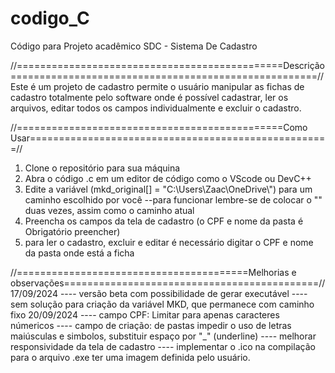 # codigo_C
 Código para Projeto acadêmico 
 SDC - Sistema De Cadastro 

//==============================================Descrição=====================================================//
    Este é um projeto de cadastro permite o usuário manipular as fichas de cadastro totalmente pelo software
onde é possível cadastrar, ler os arquivos, editar todos os campos individualmente e excluir o cadastro.

//==============================================Como Usar====================================================//

1. Clone o repositório para sua máquina
2. Abra o código .c em um editor de código como o VScode ou DevC++
3. Edite a variável (mkd_original[] = "C:\\Users\\Zaac\\OneDrive\\") para um caminho escolhido por você --para funcionar lembre-se de colocar o "\" duas vezes, assim como o caminho atual
4. Preencha os campos da tela de cadastro (o CPF e nome da pasta é Obrigatório preencher)
5. para ler o cadastro, excluir e editar é necessário digitar o CPF e nome da pasta onde está a ficha
 


//========================================Melhorias e observações============================================//
17/09/2024
---- versão beta com possibilidade de gerar executável
---- sem solução para criação da variável MKD, que permanece com caminho fixo
20/09/2024
---- campo CPF: Limitar para apenas caracteres númericos
---- campo de criação: de pastas impedir o uso de letras maiúsculas e simbolos, substituir espaço por "_" (underline)
---- melhorar responsividade da tela de cadastro
---- implementar o .ico na compilação para o arquivo .exe ter uma imagem definida pelo usuário.


